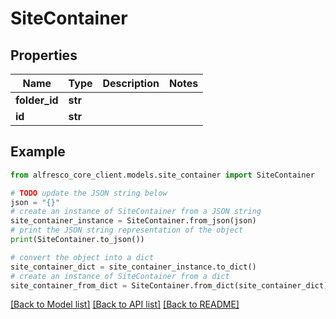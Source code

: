# SiteContainer


## Properties

Name | Type | Description | Notes
------------ | ------------- | ------------- | -------------
**folder_id** | **str** |  | 
**id** | **str** |  | 

## Example

```python
from alfresco_core_client.models.site_container import SiteContainer

# TODO update the JSON string below
json = "{}"
# create an instance of SiteContainer from a JSON string
site_container_instance = SiteContainer.from_json(json)
# print the JSON string representation of the object
print(SiteContainer.to_json())

# convert the object into a dict
site_container_dict = site_container_instance.to_dict()
# create an instance of SiteContainer from a dict
site_container_from_dict = SiteContainer.from_dict(site_container_dict)
```
[[Back to Model list]](../README.md#documentation-for-models) [[Back to API list]](../README.md#documentation-for-api-endpoints) [[Back to README]](../README.md)


